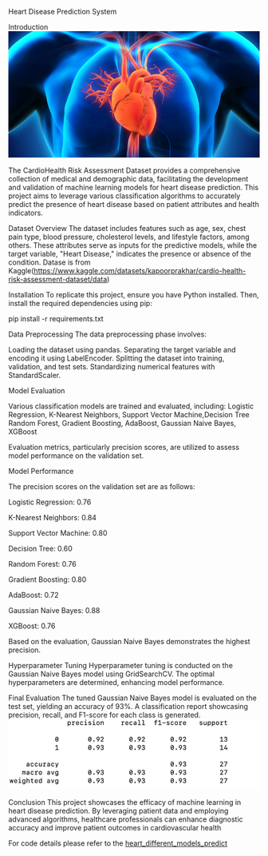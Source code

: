 Heart Disease Prediction System

Introduction
![alt text](image-1.png)

The CardioHealth Risk Assessment Dataset provides a comprehensive collection of medical and demographic data, facilitating the development and validation of machine learning models for heart disease prediction. This project aims to leverage various classification algorithms to accurately predict the presence of heart disease based on patient attributes and health indicators.

Dataset Overview
The dataset includes features such as age, sex, chest pain type, blood pressure, cholesterol levels, and lifestyle factors, among others. These attributes serve as inputs for the predictive models, while the target variable, "Heart Disease," indicates the presence or absence of the condition. Datase is from Kaggle(https://www.kaggle.com/datasets/kapoorprakhar/cardio-health-risk-assessment-dataset/data)

Installation
To replicate this project, ensure you have Python installed. Then, install the required dependencies using pip:

pip install -r requirements.txt


Data Preprocessing
The data preprocessing phase involves:

Loading the dataset using pandas.
Separating the target variable and encoding it using LabelEncoder.
Splitting the dataset into training, validation, and test sets.
Standardizing numerical features with StandardScaler.

Model Evaluation

Various classification models are trained and evaluated, including:
Logistic Regression, K-Nearest Neighbors, Support Vector Machine,Decision Tree
Random Forest, Gradient Boosting, AdaBoost, Gaussian Naive Bayes, XGBoost

Evaluation metrics, particularly precision scores, are utilized to assess model performance on the validation set.

Model Performance

The precision scores on the validation set are as follows:

Logistic Regression: 0.76

K-Nearest Neighbors: 0.84

Support Vector Machine: 0.80

Decision Tree: 0.60

Random Forest: 0.76

Gradient Boosting: 0.80

AdaBoost: 0.72

Gaussian Naive Bayes: 0.88

XGBoost: 0.76

Based on the evaluation, Gaussian Naive Bayes demonstrates the highest precision.


Hyperparameter Tuning
Hyperparameter tuning is conducted on the Gaussian Naive Bayes model using GridSearchCV. The optimal hyperparameters are determined, enhancing model performance.


Final Evaluation
The tuned Gaussian Naive Bayes model is evaluated on the test set, yielding an accuracy of 93%. A classification report showcasing precision, recall, and F1-score for each class is generated.
![alt text](image.png)

Conclusion
This project showcases the efficacy of machine learning in heart disease prediction. By leveraging patient data and employing advanced algorithms, healthcare professionals can enhance diagnostic accuracy and improve patient outcomes in cardiovascular health

For code details please refer to the [heart_different_models_predict](heart_different_models_predict.py)
